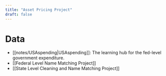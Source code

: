 ```yaml
---
title: "Asset Pricing Project"
draft: false
---
```

# Data
- [[notes/USAspending|USAspending]]: The learning hub for the fed-level government expenditure.
- [[Federal Level Name Matching Project]]
- [[State Level Cleaning and Name Matching Project]]
